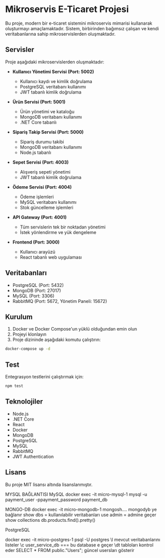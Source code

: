 # Mikroservis E-Ticaret Projesi

Bu proje, modern bir e-ticaret sistemini mikroservis mimarisi kullanarak oluşturmayı amaçlamaktadır. Sistem, birbirinden bağımsız çalışan ve kendi veritabanlarına sahip mikroservislerden oluşmaktadır.

## Servisler

Proje aşağıdaki mikroservislerden oluşmaktadır:

- **Kullanıcı Yönetimi Servisi (Port: 5002)**
  - Kullanıcı kaydı ve kimlik doğrulama
  - PostgreSQL veritabanı kullanımı
  - JWT tabanlı kimlik doğrulama

- **Ürün Servisi (Port: 5001)**
  - Ürün yönetimi ve kataloğu
  - MongoDB veritabanı kullanımı
  - .NET Core tabanlı

- **Sipariş Takip Servisi (Port: 5000)**
  - Sipariş durumu takibi
  - MongoDB veritabanı kullanımı
  - Node.js tabanlı

- **Sepet Servisi (Port: 4003)**
  - Alışveriş sepeti yönetimi
  - JWT tabanlı kimlik doğrulama

- **Ödeme Servisi (Port: 4004)**
  - Ödeme işlemleri
  - MySQL veritabanı kullanımı
  - Stok güncelleme işlemleri

- **API Gateway (Port: 4001)**
  - Tüm servislerin tek bir noktadan yönetimi
  - İstek yönlendirme ve yük dengeleme

- **Frontend (Port: 3000)**
  - Kullanıcı arayüzü
  - React tabanlı web uygulaması

## Veritabanları

- PostgreSQL (Port: 5432)
- MongoDB (Port: 27017)
- MySQL (Port: 3306)
- RabbitMQ (Port: 5672, Yönetim Paneli: 15672)

## Kurulum

1. Docker ve Docker Compose'un yüklü olduğundan emin olun
2. Projeyi klonlayın
3. Proje dizininde aşağıdaki komutu çalıştırın:

```bash
docker-compose up -d
```

## Test

Entegrasyon testlerini çalıştırmak için:

```bash
npm test
```

## Teknolojiler

- Node.js
- .NET Core
- React
- Docker
- MongoDB
- PostgreSQL
- MySQL
- RabbitMQ
- JWT Authentication

## Lisans

Bu proje MIT lisansı altında lisanslanmıştır.

MYSQL BAĞLANTISI
MySQL docker exec -it micro-mysql-1 mysql -u payment_user -ppayment_password payment_db

MONGO-DB
docker exec -it micro-mongodb-1 mongosh.... mongodyb ye bağlanır
show dbs = kullanılabilir veritabanları 
use admin = admine geçer
show collections
db.products.find().pretty()


PostgreSQL


docker exec -it micro-postgres-1 psql -U postgres
\l mevcut veritabanlarını listeler
\c user_service_db === bu database e geçer
\dt tabloları kontrol eder
SELECT * FROM public."Users"; güncel usersları gösterir